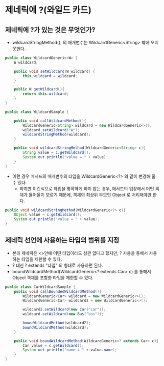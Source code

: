 # 제네릭에 ?(와일드 카드)

## 제네릭에 ?가 있는 것은 무엇인가?

* wildcardStringMethod(); 의 매개변수는  WildcardGeneric\<String> 밖에 오지 못한다..

```java
public class WildcardGeneric<W> {
    W wildcard;

    public void setWildcard(W wildcard) {
        this.wildcard = wildcard;
    }

    public W getWildcard(){
        return this.wildcard;
    }
}

public class WildcardSample {

    public void callWildcardMethod(){
        WildcardGeneric<String> wildcard = new WildcardGeneric<>();
        wildcard.setWildcard("A");
        wildcardStringMethod(wildcard);
    }

    public void wildcardStringMethod(WildcardGeneric<String> c){
        String value = c.getWildcard();
        System.out.println("value = " + value);
    }
}
```

* 이런 경우 메서드의 매개변수의 타입을 WildcardGeneric\<?> 와 같이 변경해 줄 수 있다.
  * 하지만 이런식으로 타입을 명확하게 하지 않는 경우, 메서드의 입장에서 어떤 객체가 들어올지 모르기 때문에, 객체의 최상위 부모인 Object 로 처리해야만 한다.&#x20;

```java
public void wildcardStringMethod(WildcardGeneric<?> c){
    Object value = c.getWildcard();
    System.out.println("value = " + value);
}
```

## 제네릭 선언에 사용하는 타입의 범위를 지정

* 본래 제네릭은 <>안에 어떤 타입이라도 상관 없다고 했지만, ? 사용을 통해서 사용하는 타입을 제한할 수 있다.
* ? 대신 ? extends "타입" 의 형태로 사용하면 된다.&#x20;
* boundWildcardMethod(WildcardGeneric\<? extends Car> c) 를 통해서 Object 객체를 포함한 타입을 제한할 수 있다.&#x20;

```java
public class CarWildcardSample {
    public void callBoundedWildcardMethod(){
        WildcardGeneric<Car> wildcard = new WildcardGeneric<>();
        WildcardGeneric<Car> wildcard2 = new WildcardGeneric<>();

        wildcard2.setWildcard(new Car("car"));
        wildcard.setWildcard(new Bus("bus"));

        boundWildcardMethod(wildcard2);
        boundWildcardMethod(wildcard);
    }

    public void boundWildcardMethod(WildcardGeneric<? extends Car> c){
        Car value = c.getWildcard();
        System.out.println("name = " + value.name);
    }
}
```
